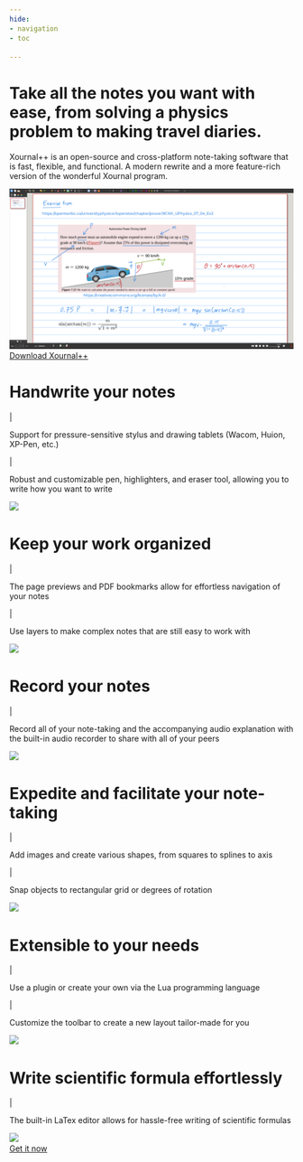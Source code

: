 ```yaml
---
hide:
- navigation
- toc

---
```


<link rel = "stylesheet" href = "css/home.css">
<link rel = "stylesheet" href = "css/responsive.css">
<link rel="preconnect" href="https://fonts.googleapis.com">
<link rel="preconnect" href="https://fonts.gstatic.com" crossorigin>
<link href="https://fonts.googleapis.com/css2?family=Montserrat:ital,wght@0,100;0,200;0,300;0,400;0,500;0,600;0,700;0,800;0,900;1,100;1,200;1,300;1,400;1,500;1,600;1,700;1,800;1,900&display=swap" rel="stylesheet">
<meta name="viewport" content="initial-scale=1, maximum-scale=1, user-scalable=no, width=device-width">

<div class = "home">
	<div class = "Xournal" id = "Xournal">
		<h1>Take all the notes you want with ease, from solving a physics problem to making travel diaries.</h1>
		<p>Xournal++ is an open-source and cross-platform note-taking software that is fast, flexible, and functional. A modern rewrite and a more feature-rich version of the wonderful Xournal program.</p>
		<img src = "img/Xournal++ Headline Example.png">
		<div class = "download-hyperlink upper-button">
			<a href = "http://127.0.0.1:8000/installation/">Download Xournal++</a>
		</div>
	</div>
	<div class = "feature-list">
		<div class = "feature feature-right">
		    <div class = "feature-text">
		        <h1>Handwrite your notes</h1>
		        <div class = "feature-description">
		        	<p class = "bullet-point">|</p><p>Support for pressure-sensitive stylus and drawing tablets (Wacom, Huion, XP-Pen, etc.)</p>
		        </div>
		        <div class = "feature-description last-description">
	        		<p class = "bullet-point">|</p><p>Robust and customizable pen, highlighters, and eraser tool, allowing you to write how you want to write</p>
	        	</div>
		    </div>
		    <img src = "/img/placeholder-image-2.png">
		</div>
		<div class = "feature feature-left">
		    <div class = "feature-text">
		        <h1>Keep your work organized</h1>
		        <div class = "feature-description">
		        	<p class = "bullet-point">|</p><p>The page previews and PDF bookmarks allow for effortless navigation of your notes</p>
		        </div>
		        <div class = "feature-description last-description">
	        		<p class = "bullet-point">|</p><p>Use layers to make complex notes that are still easy to work with</p>
	        	</div>
		    </div>
		    <img src = "/img/placeholder-image-2.png">
		</div>
		<div class = "feature feature-right">
		    <div class = "feature-text">
		        <h1>Record your notes</h1>
		        <div class = "feature-description last-description">
	        		<p class = "bullet-point">|</p><p>Record all of your note-taking and the accompanying audio explanation with the built-in audio recorder to share with all of your peers</p>
	        	</div>
		    </div>
		    <img src = "/img/placeholder-image-2.png">
		</div>
		<div class = "feature feature-left">
		    <div class = "feature-text">
		        <h1>Expedite and facilitate your note-taking</h1>
		        <div class = "feature-description">
		        	<p class = "bullet-point">|</p><p>Add images and create various shapes, from squares to splines to axis</p>
		        </div>
		        <div class = "feature-description last-description">
	        		<p class = "bullet-point">|</p><p>Snap objects to rectangular grid or degrees of rotation</p>
	        	</div>
		    </div>
		    <img src = "/img/placeholder-image-2.png">
		</div>
		<div class = "feature feature-right">
		    <div class = "feature-text">
		        <h1>Extensible to your needs</h1>
		        <div class = "feature-description">
	        		<p class = "bullet-point">|</p><p>Use a plugin or create your own via the Lua programming language</p>
	        	</div>
		        <div class = "feature-description last-description">
	        		<p class = "bullet-point">|</p><p>Customize the toolbar to create a new layout tailor-made for you</p>
	        	</div>
		    </div>
		    <img src = "/img/placeholder-image-2.png">
		</div>
		<div class = "feature feature-left last-feature">
		    <div class = "feature-text">
		        <h1>Write scientific formula effortlessly</h1>
		        <div class = "feature-description last-description">
	        		<p class = "bullet-point">|</p><p>The built-in LaTex editor allows for hassle-free writing of scientific formulas</p>
	        	</div>
		    </div>
		    <img src = "/img/placeholder-image-2.png">
		</div>
	</div>
	<div class = "download-hyperlink bottom-button">
		<a href = "http://127.0.0.1:8000/installation/">Get it now</a>
	</div>
</div>

